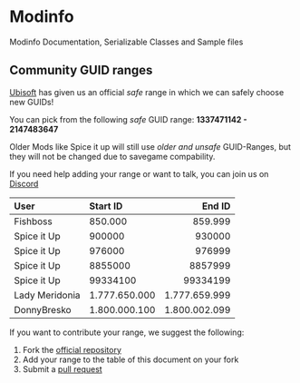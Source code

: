 # Modinfo
 Modinfo Documentation, Serializable Classes and Sample files

## Community GUID ranges

[Ubisoft](https://anno-union.com/en/new-anno-union-history-edition-update-anno-afternoon/) has given us an official *safe* range in which we can safely choose new GUIDs! 

You can pick from the following *safe* GUID range: **1337471142 - 2147483647**

Older Mods like Spice it up will still use *older and unsafe* GUID-Ranges, but they will not be changed due to savegame compability. 

If you need help adding your range or want to talk, you can join us on [Discord](https://discord.gg/KEVaVby)


| User           | Start ID      |        End ID |
| :------------- | :------------ | ------------: |
| Fishboss       | 850.000       |       859.999 |
| Spice it Up    | 900000        | 930000        |
| Spice it Up    | 976000        | 976999        |
| Spice it Up    | 8855000       | 8857999       |
| Spice it Up    | 99334100      | 99334199      |
| Lady Meridonia | 1.777.650.000 | 1.777.659.999 |
| DonnyBresko    | 1.800.000.100 | 1.800.002.099 |




If you want to contribute your range, we suggest the following:

1. Fork the [official repository](https://github.com/taubenangriff/Modinfo/fork)
2. Add your range to the table of this document on your fork
3. Submit a [pull request](https://github.com/taubenangriff/Modinfo/pulls)


